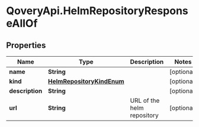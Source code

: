 # QoveryApi.HelmRepositoryResponseAllOf

## Properties

Name | Type | Description | Notes
------------ | ------------- | ------------- | -------------
**name** | **String** |  | [optional] 
**kind** | [**HelmRepositoryKindEnum**](HelmRepositoryKindEnum.md) |  | [optional] 
**description** | **String** |  | [optional] 
**url** | **String** | URL of the helm repository | [optional] 


